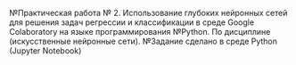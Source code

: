 №Практическая работа № 2. Использование глубоких нейронных сетей для решения задач регрессии и классификации в среде Google Colaboratory на языке программирования №Python. По дисциплине (искусственные нейронные сети).
№Задание сделано в среде Python (Jupyter Notebook)

